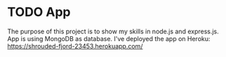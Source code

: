 # TODO App

The purpose of this project is to show my skills in node.js and express.js. 
App is using MongoDB as database.
I've deployed the app on Heroku: https://shrouded-fjord-23453.herokuapp.com/
